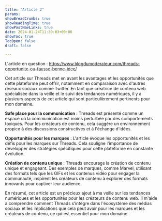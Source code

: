 ```yaml
---
title: "Article 2"
params:
showBreadCrumbs: true
showReadingTime: true
showPostNavLinks: true
date: 2024-01-24T11:30:03+00:00
showToc: true
TocOpen: false
draft: false

---
```

L'article en question : https://www.blogdumoderateur.com/threads-opportunite-ou-fausse-bonne-idee/

Cet article sur Threads met en avant les avantages et les opportunités que cette plateforme peut offrir, notamment en comparaison avec d'autres réseaux sociaux comme Twitter. En tant que créatrice de contenu web spécialisée dans la veille et le suivi des tendances numériques, il y a plusieurs aspects de cet article qui sont particulièrement pertinents pour mon domaine.

**Safe place pour la communication** : Threads est présenté comme un espace où la communication est moins perturbée par des comportements toxiques. Pour les créateurs de contenu, cela suggère un environnement propice à des discussions constructives et à l'échange d'idées.

**Opportunités pour les marques** : L'article évoque les opportunités et les défis pour les marques sur Threads. Cela souligne l'importance de développer des stratégies spécifiques pour cette plateforme en constante évolution.

**Création de contenu unique** : Threads encourage la création de contenu unique et engageant. Des exemples de marques, comme Marvel, utilisant des formats tels que les GIFs et les contenus vidéo pour engager la communauté, inspirent les créateurs de contenu à explorer des formats innovants pour captiver leur audience.

En résumé, cet article est un précieux ajout à ma veille sur les tendances numériques et les opportunités pour les créateurs de contenu web. Il m'aide à comprendre comment Threads s'intègre dans l'écosystème des médias sociaux et les implications que cela peut avoir pour les marques et les créateurs de contenu, ce qui est essentiel pour mon domaine.